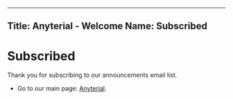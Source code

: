 -------
Title: Anyterial - Welcome
Name: Subscribed
------

# Subscribed

Thank you for subscribing to our announcements email list.

- Go to our main page: [Anyterial](https://www.anyterial.se).
